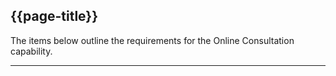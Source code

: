 ## {{page-title}}

The items below outline the requirements for the Online Consultation capability.

---

